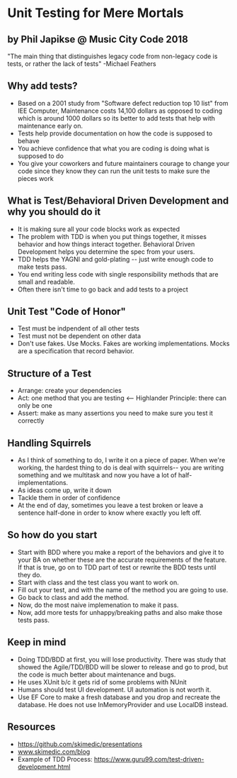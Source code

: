 # Unit Testing for Mere Mortals
## by Phil Japikse @ Music City Code 2018

"The main thing that distinguishes legacy code from non-legacy code is tests, or rather the lack of tests" -Michael Feathers

## Why add tests?
- Based on a 2001 study from "Software defect reduction top 10 list" from IEE Computer, Maintenance costs 14,100 dollars as opposed to coding which is around 1000 dollars so its better to add tests that help with maintenance early on.
- Tests help provide documentation on how the code is supposed to behave
- You achieve confidence that what you are coding is doing what is supposed to do
- You give your coworkers and future maintainers courage to change your code since they know they can run the unit tests to make sure the pieces work

## What is Test/Behavioral Driven Development and why you should do it
- It is making sure all your code blocks work as expected
- The problem with TDD is when you put things together, it misses behavior and how things interact together. Behavioral Driven Development helps you determine the spec from your users.
- TDD helps the YAGNI and gold-plating -- just write enough code to make tests pass.
- You end writing less code with single responsibility methods that are small and readable.
- Often there isn't time to go back and add tests to a project

## Unit Test "Code of Honor"
- Test must be indpendent of all other tests
- Test must not be dependent on other data
- Don't use fakes. Use Mocks. Fakes are working implementations. Mocks are a specification that record behavior.

## Structure of a Test
- Arrange: create your dependencies
- Act: one method that you are testing <-- Highlander Principle: there can only be one
- Assert: make as many assertions you need to make sure you test it correctly

## Handling Squirrels
- As I think of something to do, I write it on a piece of paper. When we're working, the hardest thing to do is deal with squirrels-- you are writing something and we multitask and now you have a lot of half-implementations.
- As ideas come up, write it down
- Tackle them in order of confidence
- At the end of day, sometimes you leave a test broken or leave a sentence half-done in order to know where exactly you left off.

## So how do you start
- Start with BDD where you make a report of the behaviors and give it to your BA on whether these are the accurate requirements of the feature. If that is true, go on to TDD part of test or rewrite the BDD tests until they do.
- Start with class and the test class you want to work on.
- Fill out your test, and with the name of the method you are going to use.
- Go back to class and add the method.
- Now, do the most naive implemenation to make it pass.
- Now, add more tests for unhappy/breaking paths and also make those tests pass.

## Keep in mind
- Doing TDD/BDD at first, you will lose productivity. There was study that showed the Agile/TDD/BDD will be slower to release and go to prod, but the code is much better about maintenance and bugs.
- He uses XUnit b/c it gets rid of some problems with NUnit
- Humans should test UI development. UI automation is not worth it.
- Use EF Core to make a fresh database and you drop and recreate the database. He does not use InMemoryProvider and use LocalDB instead.


## Resources
- https://github.com/skimedic/presentations
- www.skimedic.com/blog
- Example of TDD Process: https://www.guru99.com/test-driven-development.html










